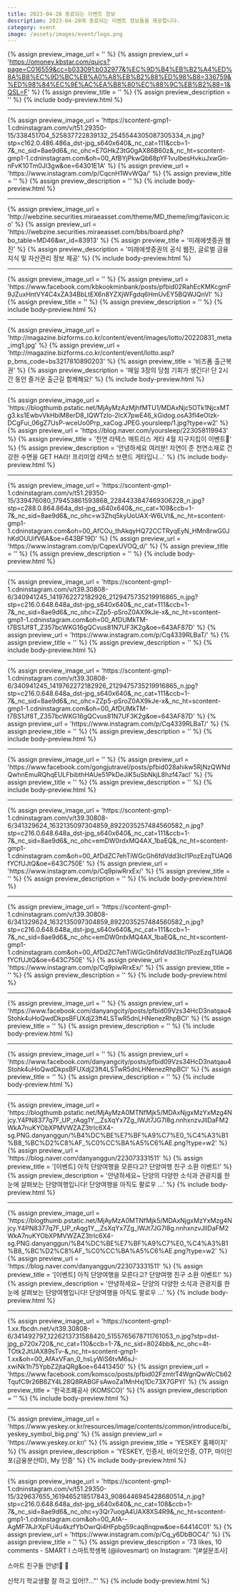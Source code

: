 ```yaml
---
title: 2023-04-28 종료되는 이벤트 정보
description: 2023-04-28에 종료되는 이벤트 정보들을 제공합니다.
category: event
image: /assets/images/event/logo.png
---
```

{% assign preview_image_url = '' %}
{% assign preview_url = 'https://omoney.kbstar.com/quics?page=C016559&cc=b033091:b032977&%EC%9D%B4%EB%B2%A4%ED%8A%B8%EC%9D%BC%EB%A0%A8%EB%B2%88%ED%98%B8=336759&%ED%98%84%EC%9E%AC%EA%B8%80%EC%88%9C%EB%B2%88=1&QSL=F' %}
{% assign preview_title = '' %}
{% assign preview_description = '' %}
{% include body-preview.html %}
<hr>{% assign preview_image_url = 'https://scontent-gmp1-1.cdninstagram.com/v/t51.29350-15/338451704_525837722839132_2545544305087305334_n.jpg?stp=c162.0.486.486a_dst-jpg_s640x640&amp;_nc_cat=111&amp;ccb=1-7&amp;_nc_sid=8ae9d6&amp;_nc_ohc=E7GHkZ3tG0gAX86B60z&amp;_nc_ht=scontent-gmp1-1.cdninstagram.com&amp;oh=00_AfBYjPkwQb68pYF1vuIbesHvkuJxwGn-nFvK10Tm0Jl3gw&amp;oe=64301E1A' %}
{% assign preview_url = 'https://www.instagram.com/p/CqcnH1WvWQa/' %}
{% assign preview_title = '' %}
{% assign preview_description = '' %}
{% include body-preview.html %}
<hr>{% assign preview_image_url = 'http://webzine.securities.miraeasset.com/theme/MD_theme/img/favicon.ico' %}
{% assign preview_url = 'https://webzine.securities.miraeasset.com/bbs/board.php?bo_table=MD46&wr_id=83913' %}
{% assign preview_title = '미래에셋증권 웹진' %}
{% assign preview_description = '미래에셋증권의 공식 웹진, 글로벌 금융 지식 및 자산관리 정보 제공' %}
{% include body-preview.html %}
<hr>{% assign preview_image_url = '' %}
{% assign preview_url = 'https://www.facebook.com/kbkookminbank/posts/pfbid02RahEcKMKcgmF9JZuxHntVY4C4xZA34BbLtEX6n8YZXjWFgdq6HmUvEY5BQWJQnVl' %}
{% assign preview_title = '' %}
{% assign preview_description = '' %}
{% include body-preview.html %}
<hr>{% assign preview_image_url = 'http://magazine.bizforms.co.kr/content/event/images/lotto/20220831_meta_img1.jpg' %}
{% assign preview_url = 'http://magazine.bizforms.co.kr/content/event/lotto.asp?p_bms_code=bs3217810890203' %}
{% assign preview_title = '비즈폼 출근복권' %}
{% assign preview_description = '매일 3장의 당첨 기회가 생긴다! 단 2시간 동안 즐거운 출근길 함께해요!' %}
{% include body-preview.html %}
<hr>{% assign preview_image_url = 'https://blogthumb.pstatic.net/MjAyMzAzMjhfMTU1/MDAxNjc5OTk1NjcxMTg3.ks1EwbvVkHbiM8erD8_lQWTzlo-2lcX7pwE46_kGidog.osA3fl4eOIzk-DCgFui_06gZ7UsP-wceUo0Prp_xaCog.JPEG.yoursleep/1.jpg?type=w2' %}
{% assign preview_url = 'https://blog.naver.com/yoursleep/223058119943' %}
{% assign preview_title = '천연 라텍스 매트리스 게타 4월 지구지킴이 이벤트🎁' %}
{% assign preview_description = '안녕하세요 여러분! 자연이 준 천연소재로 건강한 수면을 GET HA라! 프리미엄 라텍스 브랜드 게타입니...' %}
{% include body-preview.html %}
<hr>{% assign preview_image_url = 'https://scontent-gmp1-1.cdninstagram.com/v/t51.29350-15/339476080_179453861593868_2284433847469306228_n.jpg?stp=c288.0.864.864a_dst-jpg_s640x640&amp;_nc_cat=109&amp;ccb=1-7&amp;_nc_sid=8ae9d6&amp;_nc_ohc=w3Zhq5kyUoUAX-W6LVt&amp;_nc_ht=scontent-gmp1-1.cdninstagram.com&amp;oh=00_AfCOu_thAkqyHQ72CCTRyqEyN_HMn8rwG0JhKdOUUifV6A&amp;oe=643BF19D' %}
{% assign preview_url = 'https://www.instagram.com/p/CqpexUVOQ_d/' %}
{% assign preview_title = '' %}
{% assign preview_description = '' %}
{% include body-preview.html %}
<hr>{% assign preview_image_url = 'https://scontent-gmp1-1.cdninstagram.com/v/t39.30808-6/340941245_1419762272182926_2129475735219916865_n.jpg?stp=c216.0.648.648a_dst-jpg_s640x640&amp;_nc_cat=111&amp;ccb=1-7&amp;_nc_sid=8ae9d6&amp;_nc_ohc=ZZp5-pSroZ0AX9kJe-x&amp;_nc_ht=scontent-gmp1-1.cdninstagram.com&amp;oh=00_AfDUMkTM-t7BS1Jf8T_Z357bcWKG16gQCvus81N7UF3K2g&amp;oe=643AF87D' %}
{% assign preview_url = 'https://www.instagram.com/p/Cq4339RLBaT/' %}
{% assign preview_title = '' %}
{% assign preview_description = '' %}
{% include body-preview.html %}
<hr>{% assign preview_image_url = 'https://scontent-gmp1-1.cdninstagram.com/v/t39.30808-6/340941245_1419762272182926_2129475735219916865_n.jpg?stp=c216.0.648.648a_dst-jpg_s640x640&amp;_nc_cat=111&amp;ccb=1-7&amp;_nc_sid=8ae9d6&amp;_nc_ohc=ZZp5-pSroZ0AX9kJe-x&amp;_nc_ht=scontent-gmp1-1.cdninstagram.com&amp;oh=00_AfDUMkTM-t7BS1Jf8T_Z357bcWKG16gQCvus81N7UF3K2g&amp;oe=643AF87D' %}
{% assign preview_url = 'https://www.instagram.com/p/Cq4339RLBaT/' %}
{% assign preview_title = '' %}
{% assign preview_description = '' %}
{% include body-preview.html %}
<hr>{% assign preview_image_url = '' %}
{% assign preview_url = 'https://www.facebook.com/gongjutravel/posts/pfbid028ahikw5RjNzQWNdQwhnEmuRQhqEULFbibthHAUe51PkDeJiK5uSbNkjL8hzf47acl' %}
{% assign preview_title = '' %}
{% assign preview_description = '' %}
{% include body-preview.html %}
<hr>{% assign preview_image_url = 'https://scontent-gmp1-1.cdninstagram.com/v/t39.30808-6/341329624_1632135097304859_8922035257484560582_n.jpg?stp=c216.0.648.648a_dst-jpg_s640x640&amp;_nc_cat=111&amp;ccb=1-7&amp;_nc_sid=8ae9d6&amp;_nc_ohc=emDW0rdxMQ4AX_1baEQ&amp;_nc_ht=scontent-gmp1-1.cdninstagram.com&amp;oh=00_AfDdZC7ehTiWGcGh6fdVdd3lcI1PozEzqTUAQ6fYCfUJtQ&amp;oe=643C750E' %}
{% assign preview_url = 'https://www.instagram.com/p/Cq9piwRrxEx/' %}
{% assign preview_title = '' %}
{% assign preview_description = '' %}
{% include body-preview.html %}
<hr>{% assign preview_image_url = 'https://scontent-gmp1-1.cdninstagram.com/v/t39.30808-6/341329624_1632135097304859_8922035257484560582_n.jpg?stp=c216.0.648.648a_dst-jpg_s640x640&amp;_nc_cat=111&amp;ccb=1-7&amp;_nc_sid=8ae9d6&amp;_nc_ohc=emDW0rdxMQ4AX_1baEQ&amp;_nc_ht=scontent-gmp1-1.cdninstagram.com&amp;oh=00_AfDdZC7ehTiWGcGh6fdVdd3lcI1PozEzqTUAQ6fYCfUJtQ&amp;oe=643C750E' %}
{% assign preview_url = 'https://www.instagram.com/p/Cq9piwRrxEx/' %}
{% assign preview_title = '' %}
{% assign preview_description = '' %}
{% include body-preview.html %}
<hr>{% assign preview_image_url = '' %}
{% assign preview_url = 'https://www.facebook.com/danyangcity/posts/pfbid09Vzs34HcD3natqau4Stohk4uHoQwdDkpsBFUXdj23ft4LSTwR5dnLHNenezRhpBCl' %}
{% assign preview_title = '' %}
{% assign preview_description = '' %}
{% include body-preview.html %}
<hr>{% assign preview_image_url = '' %}
{% assign preview_url = 'https://www.facebook.com/danyangcity/posts/pfbid09Vzs34HcD3natqau4Stohk4uHoQwdDkpsBFUXdj23ft4LSTwR5dnLHNenezRhpBCl' %}
{% assign preview_title = '' %}
{% assign preview_description = '' %}
{% include body-preview.html %}
<hr>{% assign preview_image_url = 'https://blogthumb.pstatic.net/MjAyMzA0MTNfMjk5/MDAxNjgxMzYxMzg4Njcy.Y4PN8377q7F_UP_rAqg1Y__ZsXqYx7Zg_lWJt7JG7l8g.nnhxnzvJlIDaFM2WkA7nuKYObXPMVWZAZ3trlc6X4-sg.PNG.danyanggun/%B4%DC%BE%E7%BF%A9%C7%E0_%C4%A3%B1%B8_%BC%D2%C8%AF_%C0%CC%BA%A5%C6%AE.png?type=w2' %}
{% assign preview_url = 'https://blog.naver.com/danyanggun/223073331511' %}
{% assign preview_title = '[이벤트] 아직 단양여행을 모른다고? 단양여행 친구 소환 이벤트!' %}
{% assign preview_description = '안녕하세요~ 단양의 다양한 소식과 관광지를 한눈에 살펴보는 단양여행입니다! 단양여행을 아직도 팔로우 ...' %}
{% include body-preview.html %}
<hr>{% assign preview_image_url = 'https://blogthumb.pstatic.net/MjAyMzA0MTNfMjk5/MDAxNjgxMzYxMzg4Njcy.Y4PN8377q7F_UP_rAqg1Y__ZsXqYx7Zg_lWJt7JG7l8g.nnhxnzvJlIDaFM2WkA7nuKYObXPMVWZAZ3trlc6X4-sg.PNG.danyanggun/%B4%DC%BE%E7%BF%A9%C7%E0_%C4%A3%B1%B8_%BC%D2%C8%AF_%C0%CC%BA%A5%C6%AE.png?type=w2' %}
{% assign preview_url = 'https://blog.naver.com/danyanggun/223073331511' %}
{% assign preview_title = '[이벤트] 아직 단양여행을 모른다고? 단양여행 친구 소환 이벤트!' %}
{% assign preview_description = '안녕하세요~ 단양의 다양한 소식과 관광지를 한눈에 살펴보는 단양여행입니다! 단양여행을 아직도 팔로우 ...' %}
{% include body-preview.html %}
<hr>{% assign preview_image_url = 'https://scontent-gmp1-1.xx.fbcdn.net/v/t39.30808-6/341492797_1226213731588420_5155765678711761053_n.jpg?stp=dst-jpg_p720x720&amp;_nc_cat=110&amp;ccb=1-7&amp;_nc_sid=8024bb&amp;_nc_ohc=4t-TOtk2JtUAX89sTv-&amp;_nc_ht=scontent-gmp1-1.xx&amp;oh=00_AfAxVFan_0_hsLyWiS6tvM6sJ-xwiNk1h75YpbZ2jtaQRg&amp;oe=64413450' %}
{% assign preview_url = 'https://www.facebook.com/komsco/posts/pfbid02FzmtrT4WgnQwWcCb62TqufC9r26B6ZY4L28Q8RABGFsAwoZa1MnHxj1Dc73X7GPYl' %}
{% assign preview_title = '&#xd55c;&#xad6d;&#xc870;&#xd3d0;&#xacf5;&#xc0ac; (KOMSCO)' %}
{% assign preview_description = '' %}
{% include body-preview.html %}
<hr>{% assign preview_image_url = 'https://www.yeskey.or.kr/resources/image/contents/common/introduce/bi_yeskey_symbol_big.png' %}
{% assign preview_url = 'https://www.yeskey.or.kr/' %}
{% assign preview_title = 'YESKEY 홈페이지' %}
{% assign preview_description = 'YESKEY, 인증서, 바이오인증, OTP, 마이인포(금융분산ID), My 인증' %}
{% include body-preview.html %}
<hr>{% assign preview_image_url = 'https://scontent-gmp1-1.cdninstagram.com/v/t51.29350-15/329637655_1619465218517843_9086446945428680514_n.jpg?stp=c216.0.648.648a_dst-jpg_s640x640&amp;_nc_cat=108&amp;ccb=1-7&amp;_nc_sid=8ae9d6&amp;_nc_ohc=y3Qr7uogA4UAX8XS4R9&amp;_nc_ht=scontent-gmp1-1.cdninstagram.com&amp;oh=00_AfA--AgMF7AJrXpFU4u4kzfYbOwrQi4HFpbg59caq8nqpw&amp;oe=64414C01' %}
{% assign preview_url = 'https://www.instagram.com/p/Cq_y6DbBOC4/' %}
{% assign preview_title = '' %}
{% assign preview_description = '73 likes, 10 comments - SMART l &#xc2a4;&#xb9c8;&#xd2b8;&#xd559;&#xc0dd;&#xbcf5; (&#064;ilovesmart) on Instagram: &quot;[#&#xc124;&#xbb38;&#xc870;&#xc0ac;]&#xc2a4;&#xb9c8;&#xd2b8; &#xce5c;&#xad6c;&#xb4e4; &#xc548;&#xb155;!&#x1f425; &#x1f499;&#xc2e0;&#xd559;&#xae30; &#xd559;&#xad50;&#xc0dd;&#xd65c; &#xc798; &#xd558;&#xace0; &#xc788;&#xc5b4;!?...&quot;' %}
{% include body-preview.html %}